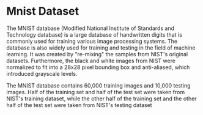 # Mnist Dataset

The MNIST database (Modified National Institute of Standards and Technology database) is a large database of handwritten digits that is commonly used for training various image processing systems. The database is also widely used for training and testing in the field of machine learning. It was created by "re-mixing" the samples from NIST's original datasets. Furthermore, the black and white images from NIST were normalized to fit into a 28x28 pixel bounding box and anti-aliased, which introduced grayscale levels.

The MNIST database contains 60,000 training images and 10,000 testing images. Half of the training set and half of the test set were taken from NIST's training dataset, while the other half of the training set and the other half of the test set were taken from NIST's testing dataset

